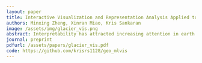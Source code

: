 ```yaml
---
layout: paper
title: Interactive Visualization and Representation Analysis Applied to Glacier Segmentation
authors: Minxing Zheng, Xinran Miao, Kris Sankaran
image: /assets/img/glacier_vis.png
abstract: Interpretability has attracted increasing attention in earth observation problems. We apply interactive visualization and representation analysis to guide interpretation of glacier segmentation models. We visualize the activations from a U-Net to understand and evaluate the model performance. We build an online interface using the Shiny R package to provide comprehensive error analysis of the predictions. Users can interact with the panels and discover model failure modes. Further, we discuss how visualization can provide sanity checks during data preprocessing and model training. The app can be viewed [here](https://bruce-zheng.shinyapps.io/glacier_segmententation/).
journal: preprint
pdfurl: /assets/papers/glacier_vis.pdf
code: https://github.com/krisrs1128/geo_mlvis
---
```

